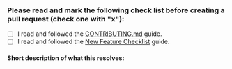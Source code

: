 ### Please read and mark the following check list before creating a pull request (check one with "x"):

 - [ ] I read and followed the [CONTRIBUTING.md](https://github.com/akveo/pub-admin/blob/master/CONTRIBUTING.md) guide.
 - [ ] I read and followed the [New Feature Checklist](https://github.com/akveo/pub-admin/blob/master/DEV_DOCS.md#new-feature-checklist) guide.
 
 #### Short description of what this resolves:
